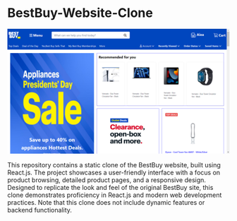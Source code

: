 # BestBuy-Website-Clone

<img src="https://github.com/NKhairnar203/BestBuy-Website-Clone/blob/main/BestBuy.png" alt="stacks"/>

This repository contains a static clone of the BestBuy website, built using React.js. The project showcases a user-friendly interface with a focus on product browsing, detailed product pages, and a responsive design. Designed to replicate the look and feel of the original BestBuy site, this clone demonstrates proficiency in React.js and modern web development practices. Note that this clone does not include dynamic features or backend functionality.
















